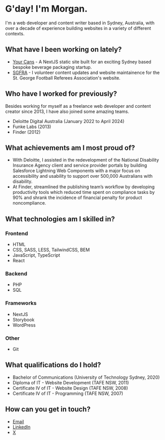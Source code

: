 ﻿# G'day! I'm Morgan.

I'm a web developer and content writer based in Sydney, Australia, with over a decade of experience building websites in a variety of different contexts.

## What have I been working on lately?

* [Your Cans](https://yourcans.com.au) - A NextJS static site built for an exciting Sydney based bespoke beverage packaging startup.
* [SGFRA](https://saintsref.org.au) - I volunteer content updates and website maintainence for the St. George Football Referees Association's website.

## Who have I worked for previously?

Besides working for myself as a freelance web developer and content creator since 2013, I have also joined some amazing teams.

* Deloitte Digital Australia (January 2022 to April 2024)
* Funke Labs (2013)
* Finder (2012)

## What achievements am I most proud of?

* With Deloitte, I assisted in the redevelopment of the National Disability Insurance Agency client and service provider portals by building Salesforce Lightning Web Components with a major focus on accessibility and usability to support over 500,000 Australians with disability.
* At Finder, streamlined the publishing team’s workflow by developing productivity tools which reduced time spent on compliance tasks by 90% and shrank the incidence of financial penalty for product noncompliance.

## What technologies am I skilled in?

### Frontend
* HTML
* CSS, SASS, LESS, TailwindCSS, BEM 
* JavaScript, TypeScript
* React

### Backend
* PHP
* SQL

### Frameworks
* NextJS
* Storybook
* WordPress

### Other
* Git

## What qualifications do I hold?

* Bachelor of Communications (University of Technology Sydney, 2020)
* Diploma of IT - Website Development (TAFE NSW, 2011)
* Certificate IV of IT - Website Design (TAFE NSW, 2008) 
* Certificate IV of IT - Programming (TAFE NSW, 2007)

## How can you get in touch?

* [Email](mailto:morgandival@gmail.com)
* [LinkedIn](https://www.linkedin.com/in/morgandival)
* [X](https://x.com/morgandival)
